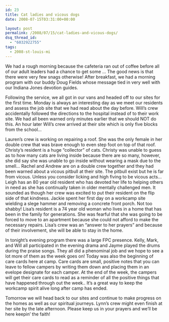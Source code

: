 ```yaml
---
id: 23
title: Cat ladies and vicous dogs
date: 2008-07-15T03:31:00+00:00

layout: post
permalink: /2008/07/15/cat-ladies-and-vicous-dogs/
dsq_thread_id:
  - "6032922755"
tags:
  - 2008-st-louis-mi
---
```

We had a rough morning because the cafeteria ran out of coffee before all of our adult leaders had a chance to get some &#8230; The good news is that there were very few snags otherwise! After breakfast, we had a morning program with our buddy Doug Fields whose message tied in very well with our Indiana Jones devotion guides.

Following the service, we all got in our vans and headed off to our sites for the first time. Monday is always an interesting day as we meet our residents and assess the job site that we had read about the day before. Will&#8217;s crew accidentally followed the directions to the hospital instead of to their work site. We had all been warned only minutes earlier that we should NOT do this. An hour later Will&#8217;s crew arrived at their site which is only five blocks from the school&#8230;

Lauren&#8217;s crew is working on repairing a roof. She was the only female in her double crew that was brave enough to even step foot on top of that roof. Christy&#8217;s resident is a huge &#8220;collector&#8221; of cats. Christy was unable to guess as to how many cats are living inside because there are so many, however, she did say she was unable to go inside without wearing a mask due to the smell&#8230; Rachel and Andrew are on a double crew together and they had been warned about a vicous pitbull at their site. The pitbull exist but he is far from vicous. Unless you consider licking and high fiving to be vicous acts&#8230; Leigh has an 80 year old resident who has devoted her life to helping others in need as she has continually taken in older mentally challenged men. It sounded as though her crew was excited to put their resident on the flip side of that kindness. Jackie spent her first day on a workcamp site wielding a slege hammer and removing a concrete front porch. Not too shabby! Lisa&#8217;s resident is a 74 year old woman who lives in a home that has been in the family for generations. She was fearful that she was going to be forced to move to an apartment because she could not afford to make the necessary repairs. Lisa&#8217;s crew was an &#8220;answer to her prayers&#8221; and because of their involvement, she will be able to stay in the home.

In tonight&#8217;s evening program there was a large FPC presence. Kelly, Mark, and Will all participated in the evening drama and Jayme played the drums during the praise songs. They all did a phenominal job and we hope to see a lot more of them as the week goes on! Today was also the beginning of care cards here at camp. Care cards are small, positive notes that you can leave to fellow campers by writing them down and placing them in an evelope designate for each camper. At the end of the week, the campers will get their care cards to read as a reminder of all the positive things that have happened through out the week.. It&#8217;s a great way to keep the workcamp spirit alive long after camp has ended.

Tomorrow we will head back to our sites and continue to make progress on the homes as well as our spiritual journeys. Lynn&#8217;s crew might even finish at her site by the late afternoon. Please keep us in your prayers and we&#8217;ll be here keepin&#8217; the faith!